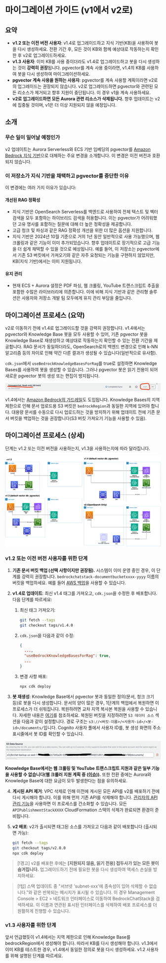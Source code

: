# 마이그레이션 가이드 (v1에서 v2로)

## 요약

- **v1.2 또는 이전 버전 사용자**: v1.4로 업그레이드하고 지식 기반(KB)을 사용하여 봇을 다시 생성하세요. 전환 기간 후, 모든 것이 KB와 함께 예상대로 작동하는지 확인한 후 v2로 업그레이드하세요.
- **v1.3 사용자**: 이미 KB를 사용 중이더라도 v1.4로 업그레이드하고 봇을 다시 생성하는 것이 **강력히 권장**됩니다. pgvector를 계속 사용 중이라면, v1.4의 KB를 사용하여 봇을 다시 생성하여 마이그레이션하세요.
- **pgvector 계속 사용을 원하는 사용자**: pgvector를 계속 사용할 계획이라면 v2로의 업그레이드는 권장되지 않습니다. v2로 업그레이드하면 pgvector와 관련된 모든 리소스가 제거되고 향후 지원이 중단됩니다. 이 경우 v1을 계속 사용하세요.
- **v2로 업그레이드하면 모든 Aurora 관련 리소스가 삭제됩니다.** 향후 업데이트는 v2에 집중될 것이며, v1은 더 이상 지원되지 않을 예정입니다.

## 소개

### 무슨 일이 일어날 예정인가

v2 업데이트는 Aurora Serverless와 ECS 기반 임베딩의 pgvector를 [Amazon Bedrock 지식 기반](https://docs.aws.amazon.com/bedrock/latest/userguide/knowledge-base.html)으로 대체하는 주요 변경을 소개합니다. 이 변경은 이전 버전과 호환되지 않습니다.

### 이 저장소가 지식 기반을 채택하고 pgvector를 중단한 이유

이 변경에는 여러 가지 이유가 있습니다:

#### 개선된 RAG 정확성

- 지식 기반은 OpenSearch Serverless를 백엔드로 사용하여 전체 텍스트 및 벡터 검색을 모두 포함하는 하이브리드 검색을 허용합니다. 이는 pgvector가 어려워했던 고유 명사를 포함하는 질문에 대해 더 높은 정확성을 제공합니다.
- 고급 청크 및 파싱과 같은 RAG 정확성 개선을 위한 더 많은 옵션을 지원합니다.
- 지식 기반은 2024년 10월 기준으로 거의 1년 동안 일반적으로 사용 가능했으며, 웹 크롤링과 같은 기능이 이미 추가되었습니다. 향후 업데이트로 장기적으로 고급 기능을 더 쉽게 채택할 수 있을 것으로 예상됩니다. 예를 들어, 이 저장소는 pgvector에서 기존 S3 버킷에서 가져오기와 같은 자주 요청되는 기능을 구현하지 않았지만, KB(지식 기반)에서는 이미 지원됩니다.

#### 유지 관리

- 현재 ECS + Aurora 설정은 PDF 파싱, 웹 크롤링, YouTube 트랜스크립트 추출을 포함한 수많은 라이브러리에 의존합니다. 이에 비해 지식 기반과 같은 관리형 솔루션은 사용자와 저장소 개발 팀 모두에게 유지 관리 부담을 줄입니다.

## 마이그레이션 프로세스 (요약)

v2로 이동하기 전에 v1.4로 업그레이드할 것을 강력히 권장합니다. v1.4에서는 pgvector와 Knowledge Base 봇을 모두 사용할 수 있어, 기존 pgvector 봇을 Knowledge Base로 재생성하고 예상대로 작동하는지 확인할 수 있는 전환 기간을 제공합니다. RAG 문서가 동일하더라도, OpenSearch로의 백엔드 변경으로 인해 k-NN 알고리즘 등의 차이로 인해 약간 다른 결과가 생성될 수 있습니다(일반적으로 유사함).

`cdk.json`에서 `useBedrockKnowledgeBasesForRag`를 true로 설정하면 Knowledge Bases를 사용하여 봇을 생성할 수 있습니다. 그러나 pgvector 봇은 읽기 전용이 되어 새로운 pgvector 봇의 생성 또는 편집이 방지됩니다.

![](../imgs/v1_to_v2_readonly_bot.png)

v1.4에서는 [Amazon Bedrock의 가드레일](https://aws.amazon.com/jp/bedrock/guardrails/)도 도입됩니다. Knowledge Bases의 지역 제한으로 인해 문서 업로드용 S3 버킷은 `bedrockRegion`과 동일한 지역에 있어야 합니다. 대용량 문서를 수동으로 다시 업로드하는 것을 방지하기 위해 업데이트 전에 기존 문서 버킷을 백업하는 것을 권장합니다(S3 버킷 가져오기 기능을 사용할 수 있음).

## 마이그레이션 프로세스 (상세)

단계는 v1.2 또는 이전 버전을 사용하는지, v1.3을 사용하는지에 따라 달라집니다.

![](../imgs/v1_to_v2_arch.png)

### v1.2 또는 이전 버전 사용자를 위한 단계

1. **기존 문서 버킷 백업 (선택 사항이지만 권장됨).** 시스템이 이미 운영 중인 경우, 이 단계를 강력히 권장합니다. `bedrockchatstack-documentbucketxxxx-yyyy` 이름의 버킷을 백업하세요. 예를 들어 [AWS 백업](https://docs.aws.amazon.com/aws-backup/latest/devguide/s3-backups.html)을 사용할 수 있습니다.

2. **v1.4로 업데이트**: 최신 v1.4 태그를 가져오고, `cdk.json`을 수정한 후 배포합니다. 다음 단계를 따르세요:

   1. 최신 태그 가져오기:
      ```bash
      git fetch --tags
      git checkout tags/v1.4.0
      ```
   2. `cdk.json`을 다음과 같이 수정:
      ```json
      {
        ...,
        "useBedrockKnowledgeBasesForRag": true,
        ...
      }
      ```
   3. 변경 사항 배포:
      ```bash
      npx cdk deploy
      ```

3. **봇 재생성**: Knowledge Base에서 pgvector 봇과 동일한 정의(문서, 청크 크기 등)로 봇을 다시 생성합니다. 문서의 양이 많은 경우, 1단계의 백업에서 복원하면 이 프로세스가 더 쉬워집니다. 복원하려면 교차 지역 복사본 복원을 사용할 수 있습니다. 자세한 내용은 [여기](https://docs.aws.amazon.com/aws-backup/latest/devguide/restoring-s3.html)를 참조하세요. 복원된 버킷을 지정하려면 `S3 데이터 소스` 섹션을 다음과 같이 설정합니다. 경로 구조는 `s3://<버킷-이름>/<사용자-id>/<봇-id>/documents/`입니다. Cognito 사용자 풀에서 사용자 ID를, 봇 생성 화면의 주소 표시줄에서 봇 ID를 확인할 수 있습니다.

![](../imgs/v1_to_v2_KB_s3_source.png)

**Knowledge Base에서는 웹 크롤링 및 YouTube 트랜스크립트 지원과 같은 일부 기능을 사용할 수 없습니다(웹 크롤러 지원 계획 중 ([이슈](https://github.com/aws-samples/bedrock-claude-chat/issues/557))).** 또한 전환 중에는 Aurora와 Knowledge Base에 대한 요금이 모두 발생한다는 점을 유의하세요.

4. **게시된 API 제거**: VPC 삭제로 인해 이전에 게시된 모든 API를 v2를 배포하기 전에 다시 게시해야 합니다. 이를 위해 먼저 기존 API를 삭제해야 합니다. [관리자의 API 관리 기능](../ADMINISTRATOR_ko-KR.md)을 사용하면 이 프로세스를 간소화할 수 있습니다. 모든 `APIPublishmentStackXXXX` CloudFormation 스택의 삭제가 완료되면 환경이 준비됩니다.

5. **v2 배포**: v2가 출시되면 태그된 소스를 가져오고 다음과 같이 배포합니다 (출시되면 가능):
   ```bash
   git fetch --tags
   git checkout tags/v2.0.0
   npx cdk deploy
   ```

> [!경고]
> v2를 배포한 후에는 **[지원되지 않음, 읽기 전용] 접두사가 있는 모든 봇이 숨겨집니다.** 업그레이드하기 전에 필요한 봇을 다시 생성하여 액세스 손실을 방지하세요.

> [!팁]
> 스택 업데이트 중 "서브넷 'subnet-xxx'에 종속성이 있어 삭제할 수 없습니다."와 같은 반복되는 메시지가 표시될 수 있습니다. 이 경우 Management Console > EC2 > 네트워크 인터페이스로 이동하여 BedrockChatStack을 검색하세요. 이 이름과 연관된 표시된 인터페이스를 삭제하여 배포 프로세스를 더 원활하게 진행할 수 있습니다.

### v1.3 사용자를 위한 단계

앞서 언급했듯이 v1.4에서는 지역 제한으로 인해 Knowledge Base를 bedrockRegion에서 생성해야 합니다. 따라서 KB를 다시 생성해야 합니다. v1.3에서 이미 KB를 테스트한 경우, v1.4에서 동일한 정의로 봇을 다시 생성하세요. v1.2 사용자를 위해 설명된 단계를 따르세요.